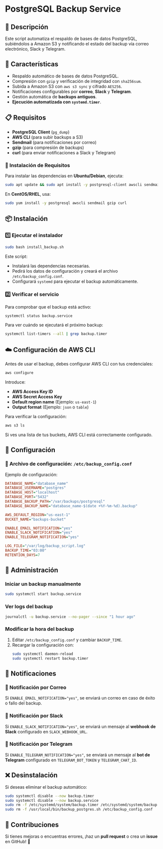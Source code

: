 # PostgreSQL Backup Service

## 📌 Descripción
Este script automatiza el respaldo de bases de datos PostgreSQL, subiéndolos a Amazon S3 y notificando el estado del backup vía correo electrónico, Slack y Telegram.

## 🚀 Características
- Respaldo automático de bases de datos PostgreSQL.
- Compresión con `gzip` y verificación de integridad con `sha256sum`.
- Subida a Amazon S3 con `aws s3 sync` y cifrado `AES256`.
- Notificaciones configurables por **correo**, **Slack** y **Telegram**.
- Gestión automática de **backups antiguos**.
- **Ejecución automatizada con `systemd.timer`**.

## 📋 Requisitos
- **PostgreSQL Client** (`pg_dump`)
- **AWS CLI** (para subir backups a S3)
- **Sendmail** (para notificaciones por correo)
- **gzip** (para compresión de backups)
- **curl** (para enviar notificaciones a Slack y Telegram)

### 🔧 Instalación de Requisitos
Para instalar las dependencias en **Ubuntu/Debian**, ejecuta:
```bash
sudo apt update && sudo apt install -y postgresql-client awscli sendmail gzip curl
```
En **CentOS/RHEL**, usa:
```bash
sudo yum install -y postgresql awscli sendmail gzip curl
```

## 📦 Instalación
### 1️⃣ Ejecutar el instalador
```bash
sudo bash install_backup.sh
```
Este script:
- Instalará las dependencias necesarias.
- Pedirá los datos de configuración y creará el archivo `/etc/backup_config.conf`.
- Configurará `systemd` para ejecutar el backup automáticamente.

### 2️⃣ Verificar el servicio
Para comprobar que el backup está activo:
```bash
systemctl status backup.service
```
Para ver cuándo se ejecutará el próximo backup:
```bash
systemctl list-timers --all | grep backup.timer
```

## ☁️ Configuración de AWS CLI
Antes de usar el backup, debes configurar AWS CLI con tus credenciales:
```bash
aws configure
```
Introduce:
- **AWS Access Key ID**
- **AWS Secret Access Key**
- **Default region name** (Ejemplo: `us-east-1`)
- **Output format** (Ejemplo: `json` o `table`)

Para verificar la configuración:
```bash
aws s3 ls
```
Si ves una lista de tus buckets, AWS CLI está correctamente configurado.

## 🔧 Configuración
### 📄 Archivo de configuración: `/etc/backup_config.conf`
Ejemplo de configuración:
```ini
DATABASE_NAME="database_name"
DATABASE_USERNAME="postgres"
DATABASE_HOST="localhost"
DATABASE_PORT="5432"
DATABASE_BACKUP_PATH="/var/backups/postgresql"
DATABASE_BACKUP_NAME="database_name-$(date +%Y-%m-%d).backup"

AWS_DEFAULT_REGION="us-east-1"
BUCKET_NAME="backups-bucket"

ENABLE_EMAIL_NOTIFICATION="yes"
ENABLE_SLACK_NOTIFICATION="yes"
ENABLE_TELEGRAM_NOTIFICATION="yes"

LOG_FILE="/var/log/backup_script.log"
BACKUP_TIME="03:00"
RETENTION_DAYS=7
```

## 🔄 Administración
### Iniciar un backup manualmente
```bash
sudo systemctl start backup.service
```

### Ver logs del backup
```bash
journalctl -u backup.service --no-pager --since "1 hour ago"
```

### Modificar la hora del backup
1. Editar `/etc/backup_config.conf` y cambiar `BACKUP_TIME`.
2. Recargar la configuración con:
   ```bash
   sudo systemctl daemon-reload
   sudo systemctl restart backup.timer
   ```

## 📢 Notificaciones
### 📧 Notificación por Correo
Si `ENABLE_EMAIL_NOTIFICATION="yes"`, se enviará un correo en caso de éxito o fallo del backup.

### 🔔 Notificación por Slack
Si `ENABLE_SLACK_NOTIFICATION="yes"`, se enviará un mensaje al **webhook de Slack** configurado en `SLACK_WEBHOOK_URL`.

### 📲 Notificación por Telegram
Si `ENABLE_TELEGRAM_NOTIFICATION="yes"`, se enviará un mensaje al **bot de Telegram** configurado en `TELEGRAM_BOT_TOKEN` y `TELEGRAM_CHAT_ID`.

## ❌ Desinstalación
Si deseas eliminar el backup automático:
```bash
sudo systemctl disable --now backup.timer
sudo systemctl disable --now backup.service
sudo rm -f /etc/systemd/system/backup.timer /etc/systemd/system/backup.service
sudo rm -f /usr/local/bin/backup_postgres.sh /etc/backup_config.conf
```

## 🎯 Contribuciones
Si tienes mejoras o encuentras errores, ¡haz un **pull request** o crea un **issue** en GitHub! 🚀
